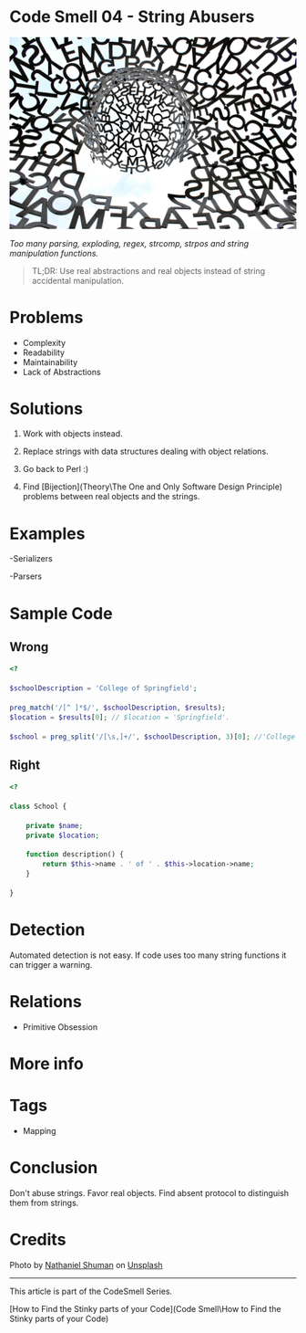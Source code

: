 # Code Smell 04 - String Abusers

![Code Smell 04 - String Abusers](nathaniel-shuman-vZvNSeXzmwY-unsplash.jpg)

*Too many parsing, exploding, regex, strcomp, strpos and string manipulation functions.*

> TL;DR: Use real abstractions and real objects instead of string accidental manipulation.

# Problems

- Complexity
- Readability
- Maintainability
- Lack of Abstractions

# Solutions

1) Work with objects instead.

2) Replace strings with data structures dealing with object relations.

3) Go back to Perl :) 

4) Find [Bijection](Theory\The One and Only Software Design Principle) problems between real objects and the strings.

# Examples

-Serializers

-Parsers

# Sample Code

## Wrong

[Gist Url]: # (https://gist.github.com/mcsee/19b5965879d11e6c185d4591add24042)
```php
<?

$schoolDescription = 'College of Springfield';

preg_match('/[^ ]*$/', $schoolDescription, $results);
$location = $results[0]; // $location = 'Springfield'.

$school = preg_split('/[\s,]+/', $schoolDescription, 3)[0]; //'College'
```

## Right

[Gist Url]: # (https://gist.github.com/mcsee/9aea4a3d401b7e3c2e80101ff348dfa6)
```php
<?

class School {

    private $name;
    private $location;

    function description() {
        return $this->name . ' of ' . $this->location->name;
    }

}
```

# Detection
Automated detection is not easy. If code uses too many string functions it can trigger a warning.

# Relations

- Primitive Obsession

# More info

# Tags

- Mapping

# Conclusion

Don't abuse strings. Favor real objects. Find absent protocol to distinguish them from strings.

# Credits

Photo by [Nathaniel Shuman](https://unsplash.com/@nshuman1291) on [Unsplash](https://unsplash.com/)

* * *

This article is part of the CodeSmell Series.

[How to Find the Stinky parts of your Code](Code Smell\How to Find the Stinky parts of your Code)
